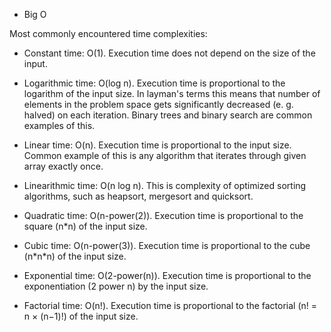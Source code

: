 * Big O

Most commonly encountered time complexities:

* Constant time: O(1). Execution time does not depend on the size of the input.

* Logarithmic time: O(log n). Execution time is proportional to the logarithm of the input size. 
In layman's terms this means that number of elements in the problem space gets significantly decreased 
(e. g. halved) on each iteration. Binary trees and binary search are common examples of this.

* Linear time: O(n). Execution time is proportional to the input size. Common example of this is any algorithm 
that iterates through given array exactly once.

* Linearithmic time: O(n log n). This is complexity of optimized sorting algorithms, such as heapsort, mergesort and quicksort. 

* Quadratic time: O(n-power(2)). Execution time is proportional to the square (n\*n) of the input size.

* Cubic time: O(n-power(3)). Execution time is proportional to the cube (n\*n\*n) of the input size.

* Exponential time: O(2-power(n)). Execution time is proportional to the exponentiation (2 power n) by the input size.

* Factorial time: O(n!). Execution time is proportional to the factorial (n! = n × (n−1)!) of the input size.

